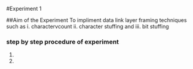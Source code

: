 #Experiment 1

##Aim of the Experiment
To impliment data link layer framing techniques such as
i. charactervcount  ii. character stuffing and iii. bit stuffing

### step by step procedure of experiment

1.
2.
